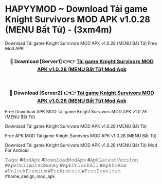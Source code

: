# HAPYYMOD ~ Download Tải game Knight Survivors MOD APK v1.0.28 (MENU Bất Tử) - (3xm4m)
Download Tải game Knight Survivors MOD APK v1.0.28 (MENU Bất Tử) Free Mod APK

<div align="center">
<h3>🔴 Download [Server1] 👉👉 <a href="https://apk-comot.site?title=Tải_game_Knight_Survivors_MOD_APK_v1.0.28_(MENU_Bất_Tử)">Tải game Knight Survivors MOD APK v1.0.28 (MENU Bất Tử) Mod Apk</a></h3><br>

<h3>🔴 Download [Server2] 👉👉 <a href="https://apk-comot.site?title=Tải_game_Knight_Survivors_MOD_APK_v1.0.28_(MENU_Bất_Tử)">Tải game Knight Survivors MOD APK v1.0.28 (MENU Bất Tử) Mod Apk</a></h3>
</div>


Free Download APK MOD Tải game Knight Survivors MOD APK v1.0.28 (MENU Bất Tử)

Download Tải game Knight Survivors MOD APK v1.0.28 (MENU Bất Tử) 

Free APK MOD Tải game Knight Survivors MOD APK v1.0.28 (MENU Bất Tử) 

Download Tải game Knight Survivors MOD APK v1.0.28 (MENU Bất Tử) Mod For Android

𝚃𝚊𝚐𝚜: #𝙼𝚘𝚍𝙰𝚙𝚔 #𝙳𝚘𝚠𝚗𝚕𝚘𝚊𝚍𝙼𝚘𝚍𝙰𝚙𝚔 #𝙰𝚙𝚔𝙻𝚊𝚝𝚎𝚜𝚝𝚅𝚎𝚛𝚜𝚒𝚘𝚗 #𝙰𝚙𝚔𝚄𝚗𝚕𝚒𝚖𝚒𝚝𝚎𝚍𝙼𝚘𝚗𝚎𝚢 #𝙰𝚙𝚔𝚄𝚗𝚕𝚘𝚌𝚔𝙰𝚕𝚕 #𝙰𝚙𝚔𝙽𝚘𝙰𝚍𝚜 #𝚄𝚗𝚕𝚘𝚌𝚔𝙿𝚛𝚎𝚖𝚒𝚞𝚖 #𝙵𝚘𝚛𝙰𝚗𝚍𝚛𝚘𝚒𝚍 #𝙵𝚛𝚎𝚎𝙳𝚘𝚠𝚗𝚕𝚘𝚊𝚍 #home_design_mod_apk